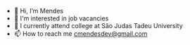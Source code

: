 - 👋 Hi, I’m Mendes
- 👀 I'm interested in job vacancies
- 🌱 I currently attend college at São Judas Tadeu University
- 📫 How to reach me cmendesdev@gmail.com
